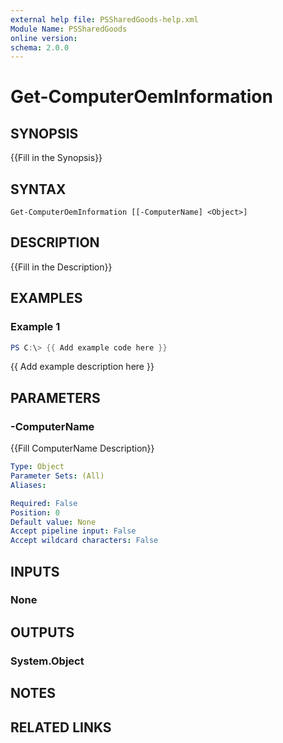```yaml
---
external help file: PSSharedGoods-help.xml
Module Name: PSSharedGoods
online version:
schema: 2.0.0
---
```


# Get-ComputerOemInformation

## SYNOPSIS
{{Fill in the Synopsis}}

## SYNTAX

```
Get-ComputerOemInformation [[-ComputerName] <Object>]
```

## DESCRIPTION
{{Fill in the Description}}

## EXAMPLES

### Example 1
```powershell
PS C:\> {{ Add example code here }}
```

{{ Add example description here }}

## PARAMETERS

### -ComputerName
{{Fill ComputerName Description}}

```yaml
Type: Object
Parameter Sets: (All)
Aliases:

Required: False
Position: 0
Default value: None
Accept pipeline input: False
Accept wildcard characters: False
```

## INPUTS

### None

## OUTPUTS

### System.Object
## NOTES

## RELATED LINKS
